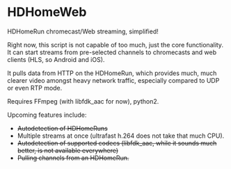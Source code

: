 # HDHomeWeb
HDHomeRun chromecast/Web streaming, simplified!

Right now, this script is not capable of too much, just the core functionality. It can start streams from pre-selected channels to chromecasts and web clients (HLS, so Android and iOS).

It pulls data from HTTP on the HDHomeRun, which provides much, much clearer video amongst heavy network traffic, especially compared to UDP or even RTP mode.

Requires FFmpeg (with libfdk_aac for now), python2.

Upcoming features include:

  - ~~Autodetection of HDHomeRuns~~
  - Multiple streams at once (ultrafast h.264 does not take that much CPU).
  - ~~Autodetection of supported codecs (libfdk_aac, while it sounds much better, is not available everywhere)~~
  - ~~Pulling channels from an HDHomeRun.~~
  
